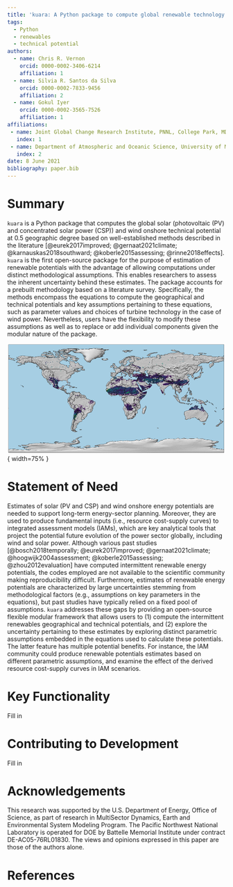 ```yaml
---
title: 'kuara: A Python package to compute global renewable technology technical potential'
tags:
  - Python
  - renewables
  - technical potential
authors:
  - name: Chris R. Vernon
    orcid: 0000-0002-3406-6214
    affiliation: 1
  - name: Silvia R. Santos da Silva
    orcid: 0000-0002-7833-9456
    affiliation: 2
  - name: Gokul Iyer
    orcid: 0000-0002-3565-7526
    affiliation: 1
affiliations:
 - name: Joint Global Change Research Institute, PNNL, College Park, MD., USA
   index: 1
 - name: Department of Atmospheric and Oceanic Science, University of Maryland, College Park, MD., USA
   index: 2
date: 8 June 2021
bibliography: paper.bib
---
```


# Summary
`kuara` is a Python package that computes the global solar (photovoltaic (PV) and concentrated solar power (CSP)) and wind onshore technical potential at 0.5 geographic degree based on well-established methods described in the literature [@eurek2017improved; @gernaat2021climate; @karnauskas2018southward; @koberle2015assessing; @rinne2018effects]. `kuara` is the first open-source package for the purpose of estimation of renewable potentials with the advantage of allowing computations under distinct methodological assumptions. This enables researchers to assess the inherent uncertainty behind these estimates. The package accounts for a prebuilt methodology based on a literature survey. Specifically, the methods encompass the equations to compute the geographical and technical potentials and key assumptions pertaining to these equations, such as parameter values and choices of turbine technology in the case of wind power. Nevertheless, users have the flexibility to modify these assumptions as well as to replace or add individual components given the modular nature of the package.

![Global wind technical potential for EWEMBI year 2015.](figure_1.png){ width=75% }

# Statement of Need
Estimates of solar (PV and CSP) and wind onshore energy potentials are needed to support long-term energy-sector planning. Moreover, they are used to produce fundamental inputs (i.e., resource cost-supply curves) to integrated assessment models (IAMs), which are key analytical tools that project the potential future evolution of the power sector globally, including wind and solar power. Although various past studies [@bosch2018temporally; @eurek2017improved; @gernaat2021climate; @hoogwijk2004assessment; @koberle2015assessing; @zhou2012evaluation] have computed intermittent renewable energy potentials, the codes employed are not available to the scientific community making reproducibility difficult. Furthermore, estimates of renewable energy potentials are characterized by large uncertainties stemming from methodological factors (e.g., assumptions on key parameters in the equations), but past studies have typically relied on a fixed pool of assumptions. `kuara` addresses these gaps by providing an open-source flexible modular framework that allows users to (1) compute the intermittent renewables geographical and technical potentials, and (2) explore the uncertainty pertaining to these estimates by exploring distinct parametric assumptions embedded in the equations used to calculate these potentials. The latter feature has multiple potential benefits. For instance, the IAM community could produce renewable potentials estimates based on different parametric assumptions, and examine the effect of the derived resource cost-supply curves in IAM scenarios.

# Key Functionality
Fill in

# Contributing to Development
Fill in

# Acknowledgements
This research was supported by the U.S. Department of Energy, Office of Science, as part of research in MultiSector Dynamics, Earth and Environmental System Modeling Program. The Pacific Northwest National Laboratory is operated for DOE by Battelle Memorial Institute under contract DE-AC05-76RL01830. The views and opinions expressed in this paper are those of the authors alone.

# References

